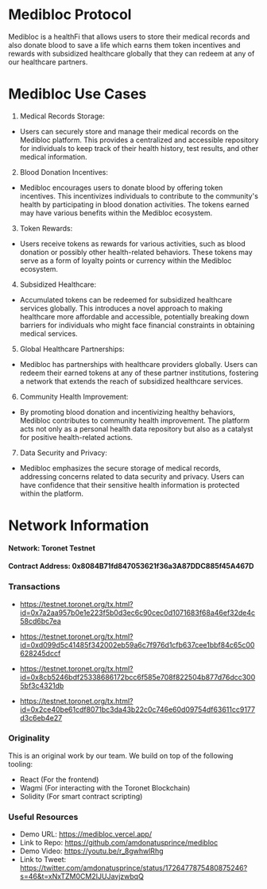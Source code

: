 # Medibloc Protocol

Medibloc is a healthFi that allows users to store their medical records and also donate blood to save a life which earns them token incentives and rewards with subsidized healthcare globally that they can redeem at any of our healthcare partners.

# Medibloc Use Cases

1. Medical Records Storage:

- Users can securely store and manage their medical records on the Medibloc platform. This provides a centralized and accessible repository for individuals to keep track of their health history, test results, and other medical information.

2. Blood Donation Incentives:

- Medibloc encourages users to donate blood by offering token incentives. This incentivizes individuals to contribute to the community's health by participating in blood donation activities. The tokens earned may have various benefits within the Medibloc ecosystem.

3. Token Rewards:

- Users receive tokens as rewards for various activities, such as blood donation or possibly other health-related behaviors. These tokens may serve as a form of loyalty points or currency within the Medibloc ecosystem.

4. Subsidized Healthcare:

- Accumulated tokens can be redeemed for subsidized healthcare services globally. This introduces a novel approach to making healthcare more affordable and accessible, potentially breaking down barriers for individuals who might face financial constraints in obtaining medical services.

5. Global Healthcare Partnerships:

- Medibloc has partnerships with healthcare providers globally. Users can redeem their earned tokens at any of these partner institutions, fostering a network that extends the reach of subsidized healthcare services.

6. Community Health Improvement:

- By promoting blood donation and incentivizing healthy behaviors, Medibloc contributes to community health improvement. The platform acts not only as a personal health data repository but also as a catalyst for positive health-related actions.

7. Data Security and Privacy:

- Medibloc emphasizes the secure storage of medical records, addressing concerns related to data security and privacy. Users can have confidence that their sensitive health information is protected within the platform.

# Network Information

#### Network: Toronet Testnet
#### Contract Address: 0x8084B71fd847053621f36a3A87DDC885f45A467D

 ### Transactions
- https://testnet.toronet.org/tx.html?id=0x7a2aa957b0e1e223f5b0d3ec6c90cec0d1071683f68a46ef32de4c58cd6bc7ea
  
- https://testnet.toronet.org/tx.html?id=0xd099d5c41485f342002eb59a6c7f976d1cfb637cee1bbf84c65c00628245dccf

- https://testnet.toronet.org/tx.html?id=0x8cb5246bdf25338686172bcc6f585e708f822504b877d76dcc3005bf3c4321db

- https://testnet.toronet.org/tx.html?id=0x2ce40be61cdf8071bc3da43b22c0c746e60d09754df63611cc9177d3c6eb4e27


### Originality

This is an original work by our team. We build on top of the following tooling: 

- React (For the frontend)
- Wagmi (For interacting with the Toronet Blockchain)
- Solidity (For smart contract scripting)

### Useful Resources
- Demo URL: https://medibloc.vercel.app/
- Link to Repo: https://github.com/amdonatusprince/medibloc
- Demo Video: https://youtu.be/r_8gwhwlRhg
- Link to Tweet: https://twitter.com/amdonatusprince/status/1726477875480875246?s=46&t=xNxTZM0CM2IJUJavjzwbqQ
